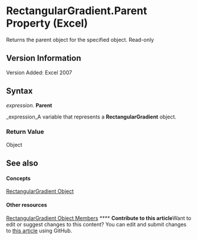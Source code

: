 
# RectangularGradient.Parent Property (Excel)

Returns the parent object for the specified object. Read-only


## Version Information

Version Added: Excel 2007 


## Syntax

 _expression_. **Parent**

 _expression_A variable that represents a  **RectangularGradient** object.


### Return Value

Object


## See also


#### Concepts


 [RectangularGradient Object](e668d158-0436-cb27-a6f5-e27453681d66.md)
#### Other resources


 [RectangularGradient Object Members](b321b453-767b-2036-666f-021db4c71eba.md)
****   **Contribute to this article**Want to edit or suggest changes to this content? You can edit and submit changes to  [this article](https://github.com/jhershey00/VBA_Excel_Test/OpenXMLCon/articles/ad63ed29-b62c-ea55-76b3-88d0354b35ca.md) using GitHub.

